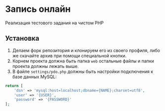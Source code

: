 # Запись онлайн
Реализация тестового задания на чистом PHP

## Установка
1. Делаем форк репозитория и клонируем его из своего профиля, либо же скачайте архив при помощи специальной кнопки.
2. Корнем проекта должна быть папка `web` остальные файлы и папки проекта должны лежать выше.
3. В файле `settings/pdo.php` должны быть настройки подключения к базе данных MySQL:
```php
return [
    'dsn' => 'mysql:host=localhost;dbname={NAME};charset=utf8',
    'user' => '{USER}',
    'password' => '{PASSWORD}'
];
```
